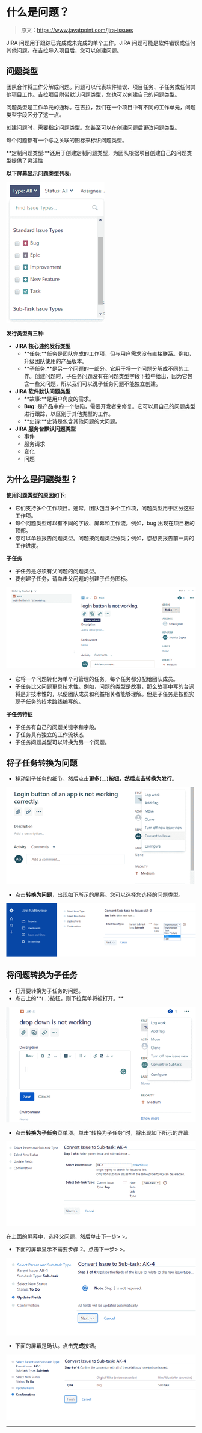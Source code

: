 # 什么是问题？

> 原文：<https://www.javatpoint.com/jira-issues>

JIRA 问题用于跟踪已完成或未完成的单个工作。JIRA 问题可能是软件错误或任何其他问题。在吉拉导入项目后，您可以创建问题。

## 问题类型

团队合作将工作分解成问题。问题可以代表软件错误、项目任务、子任务或任何其他项目工作。吉拉项目附带默认问题类型，您也可以创建自己的问题类型。

问题类型是工作单元的通称。在吉拉，我们在一个项目中有不同的工作单元，问题类型字段区分了这一点。

创建问题时，需要指定问题类型。您甚至可以在创建问题后更改问题类型。

每个问题都有一个与之关联的图标来标识问题类型。

**定制问题类型:**还用于创建定制问题类型，为团队根据项目创建自己的问题类型提供了灵活性

**以下屏幕显示问题类型列表:**

![JIRA Issues](img/11bc3a8fbe2e193e5ec26998fdea9808.png)

**发行类型有三种:**

*   **JIRA 核心违约发行类型**
    *   **任务:**任务是团队完成的工作项，但与用户需求没有直接联系。例如，升级团队使用的产品版本。
    *   **子任务:**是另一个问题的一部分。它用于将一个问题分解成不同的工作。创建问题时，子任务问题没有在问题类型字段下拉中给出，因为它包含一些父问题，所以我们可以说子任务问题不能独立创建。
*   **JIRA 软件默认问题类型**
    *   **故事:**是用户角度的需求。
    *   **Bug:** 是产品中的一个缺陷，需要开发者来修复。它可以用自己的问题类型进行跟踪，以区别于其他类型的工作。
    *   **史诗:**史诗是包含其他问题的大问题。
*   **JIRA 服务台默认问题类型**
    *   事件
    *   服务请求
    *   变化
    *   问题

## 为什么是问题类型？

**使用问题类型的原因如下:**

*   它们支持多个工作项目。通常，团队包含多个工作项，问题类型用于区分这些工作项。
*   每个问题类型可以有不同的字段、屏幕和工作流。例如，bug 出现在项目板的顶部。
*   您可以单独报告问题类型。问题按问题类型分类；例如，您想要报告前一周的工作进度。

**子任务**

*   子任务是必须有父问题的问题类型。
*   要创建子任务，请单击父问题的创建子任务图标。

![JIRA Issues](img/21d3a0df9131325cbcadcd8663dee612.png)

*   它将一个问题转化为单个可管理的任务，每个任务都分配给团队成员。
*   子任务比父问题更具技术性。例如，问题的类型是故事，那么故事中写的台词将是非技术性的，以便团队成员和利益相关者能够理解。但是子任务是按照实现子任务的技术路线编写的。

**子任务特征**

*   子任务有自己的问题关键字和字段。
*   子任务具有独立的工作流状态
*   子任务问题类型可以转换为另一个问题。

## 将子任务转换为问题

*   移动到子任务的细节，然后点击**更多(...)**按钮，然后点击**转换为发行**。

![JIRA Issues](img/24368723e2d5a7c57b21b65563d9d937.png)

*   点击**转换为问题**，出现如下所示的屏幕。您可以选择您选择的问题类型。

![JIRA Issues](img/16f36f1b41c7bd66b18a3ed774f46019.png)

## 将问题转换为子任务

*   打开要转换为子任务的问题。
*   点击上的**(...)按钮，则下拉菜单将被打开。**

![JIRA Issues](img/ddb4edea199e4b33068e630c50a75b83.png)

*   点击**转换为子任务**菜单项。单击“转换为子任务”时，将出现如下所示的屏幕:

![JIRA Issues](img/d73c555b4c6dc73363c80ad83b6d1f38.png)

在上面的屏幕中，选择父问题，然后单击下一步> >。

*   下面的屏幕显示不需要步骤 2。点击下一步> >。

![JIRA Issues](img/b3705c33b2d41e5bdf067cb53a41a916.png)

*   下面的屏幕是确认。点击**完成**按钮。

![JIRA Issues](img/d5d99034e188edc2b2ce419146c98231.png)

* * *